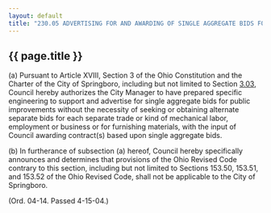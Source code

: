 ---
layout: default 
title: "230.05 ADVERTISING FOR AND AWARDING OF SINGLE AGGREGATE BIDS FOR PUBLIC IMPROVEMENTS."---

{{ page.title }}
----------------

​(a) Pursuant to Article XVIII, Section 3 of the Ohio Constitution and
the Charter of the City of Springboro, including but not limited to
Section [3.03](13291520.html), Council hereby authorizes the City
Manager to have prepared specific engineering to support and advertise
for single aggregate bids for public improvements without the necessity
of seeking or obtaining alternate separate bids for each separate trade
or kind of mechanical labor, employment or business or for furnishing
materials, with the input of Council awarding contract(s) based upon
single aggregate bids.

​(b) In furtherance of subsection (a) hereof, Council hereby
specifically announces and determines that provisions of the Ohio
Revised Code contrary to this section, including but not limited to
Sections 153.50, 153.51, and 153.52 of the Ohio Revised Code, shall not
be applicable to the City of Springboro.

(Ord. 04-14. Passed 4-15-04.)

